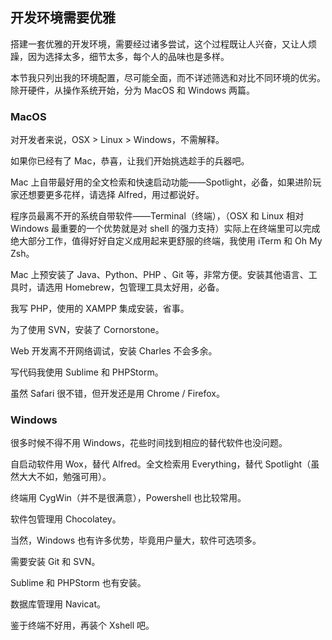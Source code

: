 ## 开发环境需要优雅

搭建一套优雅的开发环境，需要经过诸多尝试，这个过程既让人兴奋，又让人烦躁，因为选择太多，细节太多，每个人的品味也是多样。

本节我只列出我的环境配置，尽可能全面，而不详述筛选和对比不同环境的优劣。除开硬件，从操作系统开始，分为 MacOS 和 Windows 两篇。

### MacOS

对开发者来说，OSX > Linux > Windows，不需解释。

如果你已经有了 Mac，恭喜，让我们开始挑选趁手的兵器吧。

Mac 上自带最好用的全文检索和快速启动功能——Spotlight，必备，如果进阶玩家还想要更多花样，请选择 Alfred，用过都说好。

程序员最离不开的系统自带软件——Terminal（终端），（OSX 和 Linux 相对 Windows 最重要的一个优势就是对 shell 的强力支持）实际上在终端里可以完成绝大部分工作，值得好好自定义成用起来更舒服的终端，我使用 iTerm 和 Oh My Zsh。

Mac 上预安装了 Java、Python、PHP 、Git 等，非常方便。安装其他语言、工具时，请选用 Homebrew，包管理工具太好用，必备。

我写 PHP，使用的 XAMPP 集成安装，省事。

为了使用 SVN，安装了 Cornorstone。

Web 开发离不开网络调试，安装 Charles 不会多余。

写代码我使用 Sublime 和 PHPStorm。

虽然 Safari 很不错，但开发还是用 Chrome / Firefox。

### Windows

很多时候不得不用 Windows，花些时间找到相应的替代软件也没问题。

自启动软件用 Wox，替代 Alfred。全文检索用 Everything，替代 Spotlight（虽然大大不如，勉强可用）。

终端用 CygWin（并不是很满意），Powershell 也比较常用。

软件包管理用 Chocolatey。

当然，Windows 也有许多优势，毕竟用户量大，软件可选项多。

需要安装 Git 和 SVN。

Sublime 和 PHPStorm 也有安装。

数据库管理用 Navicat。

鉴于终端不好用，再装个 Xshell 吧。